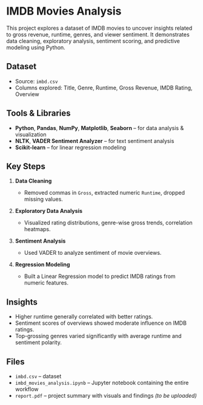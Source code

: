 #  IMDB Movies Analysis

This project explores a dataset of IMDB movies to uncover insights related to gross revenue, runtime, genres, and viewer sentiment. It demonstrates data cleaning, exploratory analysis, sentiment scoring, and predictive modeling using Python.

##  Dataset
- Source: `imbd.csv`
- Columns explored: Title, Genre, Runtime, Gross Revenue, IMDB Rating, Overview

##  Tools & Libraries
- **Python**, **Pandas**, **NumPy**, **Matplotlib**, **Seaborn** – for data analysis & visualization
- **NLTK**, **VADER Sentiment Analyzer** – for text sentiment analysis
- **Scikit-learn** – for linear regression modeling

##  Key Steps
1. **Data Cleaning**  
   - Removed commas in `Gross`, extracted numeric `Runtime`, dropped missing values.

2. **Exploratory Data Analysis**  
   - Visualized rating distributions, genre-wise gross trends, correlation heatmaps.

3. **Sentiment Analysis**  
   - Used VADER to analyze sentiment of movie overviews.

4. **Regression Modeling**  
   - Built a Linear Regression model to predict IMDB ratings from numeric features.

## Insights
- Higher runtime generally correlated with better ratings.
- Sentiment scores of overviews showed moderate influence on IMDB ratings.
- Top-grossing genres varied significantly with average runtime and sentiment polarity.

##  Files
- `imbd.csv` – dataset
- `imbd_movies_analysis.ipynb` – Jupyter notebook containing the entire workflow
- `report.pdf` – project summary with visuals and findings *(to be uploaded)*
